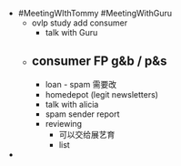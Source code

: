 - #MeetingWIthTommy #MeetingWithGuru
	- ovlp study add consumer
		- talk with Guru
	- consumer FP  g&b / p&s
		-
		- loan - spam 需要改
		- homedepot (legit newsletters)
		- talk with alicia
		- spam sender report
		- reviewing
			- 可以交给展艺育
			- list
-